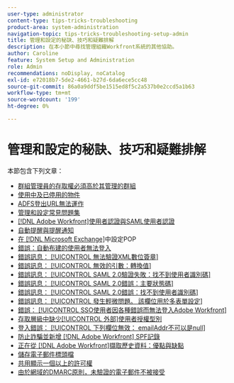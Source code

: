 ```yaml
---
user-type: administrator
content-type: tips-tricks-troubleshooting
product-area: system-administration
navigation-topic: tips-tricks-troubleshooting-setup-admin
title: 管理和設定的秘訣、技巧和疑難排解
description: 在本小節中尋找管理組織Workfront系統的其他協助。
author: Caroline
feature: System Setup and Administration
role: Admin
recommendations: noDisplay, noCatalog
exl-id: e72018b7-5de2-4661-b27d-6da6ece5cc48
source-git-commit: 86a0a9ddf5be1515ed8f5c2a537b0e2ccd5a1b63
workflow-type: tm+mt
source-wordcount: '199'
ht-degree: 0%

---
```


# 管理和設定的秘訣、技巧和疑難排解

本節包含下列文章：

* [群組管理員的存取權必須高於其管理的群組](/help/quicksilver/administration-and-setup/tips-tricks-and-troubleshooting/group-admin-access-level.md)
* [使用中及已停用的物件](../../administration-and-setup/tips-tricks-and-troubleshooting/acitve-and-deactivated-objects.md)
* [ADFS登出URL無法運作](../../administration-and-setup/tips-tricks-and-troubleshooting/adfs-logout-url-doesnt-work.md)
* [管理和設定常見問題集](../../administration-and-setup/tips-tricks-and-troubleshooting/admin-and-setup-faq.md)
* [[!DNL Adobe Workfront]使用者認證與SAML使用者認證](../../administration-and-setup/tips-tricks-and-troubleshooting/wf-user-credentials-vs-saml-user-credentials.md)
* [自動提醒與提醒通知](../../administration-and-setup/tips-tricks-and-troubleshooting/auto-reminders-vs-reminder-notifications.md)
* [在 [!DNL Microsoft Exchange]](../../administration-and-setup/tips-tricks-and-troubleshooting/configure-pop-ms-exchange.md)中設定POP
* [錯誤：自動布建的使用者無法登入](../../administration-and-setup/tips-tricks-and-troubleshooting/error-auto-provisioned-user-cant-log-in.md)
* [錯誤訊息： [!UICONTROL 無法驗證XML數位簽章]](../../administration-and-setup/tips-tricks-and-troubleshooting/error-message-couldnt-validate-xml-digital-signature.md)
* [錯誤訊息： [!UICONTROL 無效的引數：轉換值]](../../administration-and-setup/tips-tricks-and-troubleshooting/error-message-invalid-parameter-conversion-value.md)
* [錯誤訊息： [!UICONTROL SAML 2.0驗證失敗：找不到使用者識別碼]](../../administration-and-setup/tips-tricks-and-troubleshooting/error-message-saml-2-auth-failed-userid-not-found.md)
* [錯誤訊息： [!UICONTROL SAML 2.0錯誤：主要狀態碼]](../../administration-and-setup/tips-tricks-and-troubleshooting/error-message-saml-2-error-primary-statuscode.md)
* [錯誤訊息： [!UICONTROL SAML 2.0錯誤：找不到使用者識別碼]](../../administration-and-setup/tips-tricks-and-troubleshooting/error-message-saml-2-error-user-identifier-not-found.md)
* [錯誤訊息： [!UICONTROL 發生輕微問題。 該欄位用於多表單設定]](../../administration-and-setup/tips-tricks-and-troubleshooting/error-message-field-used-in-multi-form-config.md)
* [錯誤： [!UICONTROL SSO使用者因各種錯誤而無法登入Adobe Workfront]](../../administration-and-setup/tips-tricks-and-troubleshooting/error-sso-users-unable-log-in-various-errors.md)
* [存取層級中缺少[!UICONTROL 外部]使用者授權型別](../../administration-and-setup/tips-tricks-and-troubleshooting/external-user-license-type-missing-from-access-levels.md)
* [登入錯誤： [!UICONTROL 下列欄位無效： emailAddr不可以是null]](../../administration-and-setup/tips-tricks-and-troubleshooting/login-error-following-field-invalid-emailaddr-cant-be-null.md)
* [防止詐騙並新增 [!DNL Adobe Workfront] SPF記錄](../../administration-and-setup/tips-tricks-and-troubleshooting/prevent-spoofing-add-wf-spf-records.md)
* [正在從 [!DNL Adobe Workfront]擷取歷史資料：優點與缺點](../../administration-and-setup/tips-tricks-and-troubleshooting/how-to-get-data-out-of-wf.md)
* [儲存電子郵件標頭檔](../../administration-and-setup/tips-tricks-and-troubleshooting/save-an-email-header-file.md)
* [共用顯示一個以上的許可權](../../administration-and-setup/tips-tricks-and-troubleshooting/sharing-shows-more-than-1-permission.md)
* [由於網域的DMARC原則，未驗證的電子郵件不被接受](../../administration-and-setup/tips-tricks-and-troubleshooting/unauthenticated-email-not-accepted-domains-dmarc-policy.md)
